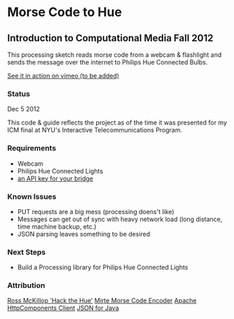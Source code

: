 # Morse Code to Hue
## Introduction to Computational Media Fall 2012

This processing sketch reads morse code from a webcam & flashlight and sends the message over the internet to Philips Hue Connected Bulbs.

[See it in action on vimeo (to be added)](http://vimeo.com/tomarthur/)

### Status

Dec 5 2012 

This code & guide reflects the project as of the time it was presented for my ICM final at NYU's Interactive Telecommunications Program.


### Requirements
 - Webcam
 - Philips Hue Connected Lights
 - [an API key for your bridge](http://rsmck.co.uk/hue)


### Known Issues
  - PUT requests are a big mess (processing doens't like)
  - Messages can get out of sync with heavy network load (long distance, time machine backup, etc.)
  - JSON parsing leaves something to be desired

### Next Steps
  - Build a Processing library for Philips Hue Connected Lights


 ### Attribution 
 [Ross McKillop 'Hack the Hue'](http://rsmck.co.uk/hue)
 [Mirte Morse Code Encoder](http://www.openprocessing.org/sketch/79076)
 [Apache HttpComponents Client](http://www.apache.org/licenses/)
 [JSON for Java](https://github.com/douglascrockford/JSON-java)